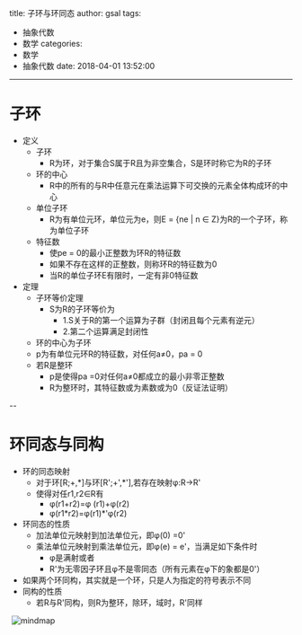title: 子环与环同态
author: gsal
tags:
  - 抽象代数
  - 数学
categories:
  - 数学
  - 抽象代数
date: 2018-04-01 13:52:00
---
# 子环

- 定义
  - 子环
    - R为环，对于集合S属于R且为非空集合，S是环时称它为R的子环
  - 环的中心
    - R中的所有的与R中任意元在乘法运算下可交换的元素全体构成环的中心
  - 单位子环
    - R为有单位元环，单位元为e，则E = {ne | n ∈ Z}为R的一个子环，称为单位子环
  - 特征数
    - 使pe = 0的最小正整数为环R的特征数
    - 如果不存在这样的正整数，则称环R的特征数为0
    - 当R的单位子环E有限时，一定有非0特征数
    <!--more-->
- 定理
  - 子环等价定理
    - S为R的子环等价为
      - 1.S关于R的第一个运算为子群（封闭且每个元素有逆元）
      - 2.第二个运算满足封闭性
  - 环的中心为子环
  - p为有单位元环R的特征数，对任何a≠0，pa = 0
  - 若R是整环
    - p是使得pa =0对任何a≠0都成立的最小非零正整数
    - R为整环时，其特征数或为素数或为0（反证法证明）

--

# 环同态与同构

- 环的同态映射
  - 对于环[R;+,\*]与环[R';+',\*'],若存在映射φ:R→R'
  - 使得对任r1,r2∈R有
    - φ(r1+r2)=φ (r1)+φ(r2)
    - φ(r1\*r2)=φ(r1)\*'φ(r2)
- 环同态的性质
  - 加法单位元映射到加法单位元，即φ(0) =0'
  - 乘法单位元映射到乘法单位元，即φ(e) = e'，当满足如下条件时
    - φ是满射或者
    - R'为无零因子环且φ不是零同态（所有元素在φ下的象都是0'）
- 如果两个环同构，其实就是一个环，只是人为指定的符号表示不同
- 同构的性质
  - 若R与R'同构，则R为整环，除环，域时，R'同样    
  
  ![mindmap](/images/subring.png)